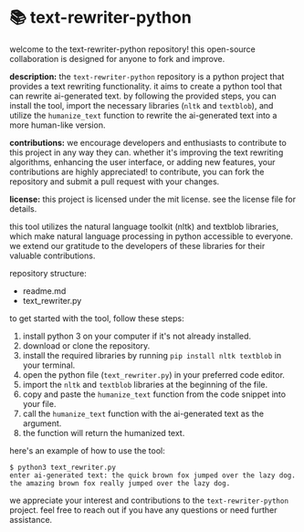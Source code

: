 # 📚 **text-rewriter-python**

welcome to the text-rewriter-python repository! this open-source collaboration is designed for anyone to fork and improve.

**description:**
the `text-rewriter-python` repository is a python project that provides a text rewriting functionality. it aims to create a python tool that can rewrite ai-generated text. by following the provided steps, you can install the tool, import the necessary libraries (`nltk` and `textblob`), and utilize the `humanize_text` function to rewrite the ai-generated text into a more human-like version.

**contributions:**
we encourage developers and enthusiasts to contribute to this project in any way they can. whether it's improving the text rewriting algorithms, enhancing the user interface, or adding new features, your contributions are highly appreciated! to contribute, you can fork the repository and submit a pull request with your changes.

**license:**
this project is licensed under the mit license. see the license file for details.

this tool utilizes the natural language toolkit (nltk) and textblob libraries, which make natural language processing in python accessible to everyone. we extend our gratitude to the developers of these libraries for their valuable contributions.

repository structure:
- readme.md
- text_rewriter.py

to get started with the tool, follow these steps:

1. install python 3 on your computer if it's not already installed.
2. download or clone the repository.
3. install the required libraries by running `pip install nltk textblob` in your terminal.
4. open the python file (`text_rewriter.py`) in your preferred code editor.
5. import the `nltk` and `textblob` libraries at the beginning of the file.
6. copy and paste the `humanize_text` function from the code snippet into your file.
7. call the `humanize_text` function with the ai-generated text as the argument.
8. the function will return the humanized text.

here's an example of how to use the tool:

```
$ python3 text_rewriter.py
enter ai-generated text: the quick brown fox jumped over the lazy dog.
the amazing brown fox really jumped over the lazy dog.
```

we appreciate your interest and contributions to the `text-rewriter-python` project. feel free to reach out if you have any questions or need further assistance.
